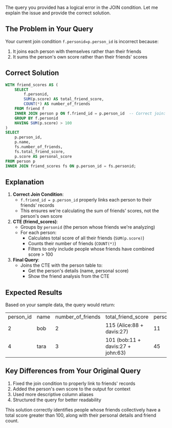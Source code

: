 The query you provided has a logical error in the JOIN condition. Let me explain the issue and provide the correct solution.

## The Problem in Your Query

Your current join condition `f.personid=p.person_id` is incorrect because:

1. It joins each person with themselves rather than their friends
2. It sums the person's own score rather than their friends' scores

## Correct Solution

```SQL
WITH friend_scores AS (
    SELECT
        f.personid,
        SUM(p.score) AS total_friend_score,
        COUNT(*) AS number_of_friends
    FROM friend f
    INNER JOIN person p ON f.friend_id = p.person_id  -- Correct join: link to friends' records
    GROUP BY f.personid
    HAVING SUM(p.score) > 100
)
SELECT
    p.person_id,
    p.name,
    fs.number_of_friends,
    fs.total_friend_score,
    p.score AS personal_score
FROM person p
INNER JOIN friend_scores fs ON p.person_id = fs.personid;
```

## Explanation

1. **Correct Join Condition**:
    - `f.friend_id = p.person_id` properly links each person to their friends' records
    - This ensures we're calculating the sum of friends' scores, not the person's own score
2. **CTE (friend_scores)**:
    - Groups by `personid` (the person whose friends we're analyzing)
    - For each person:
        - Calculates total score of all their friends (`SUM(p.score)`)
        - Counts their number of friends (`COUNT(*)`)
        - Filters to only include people whose friends have combined score > 100
3. **Final Query**:
    - Joins the CTE with the person table to:
        - Get the person's details (name, personal score)
        - Show the friend analysis from the CTE

## Expected Results

Based on your sample data, the query would return:

|   |   |   |   |   |
|---|---|---|---|---|
|person_id|name|number_of_friends|total_friend_score|personal_score|
|2|bob|2|115 (Alice:88 + davis:27)|11|
|4|tara|3|101 (bob:11 + davis:27 + john:63)|45|

## Key Differences from Your Original Query

1. Fixed the join condition to properly link to friends' records
2. Added the person's own score to the output for context
3. Used more descriptive column aliases
4. Structured the query for better readability

This solution correctly identifies people whose friends collectively have a total score greater than 100, along with their personal details and friend count.